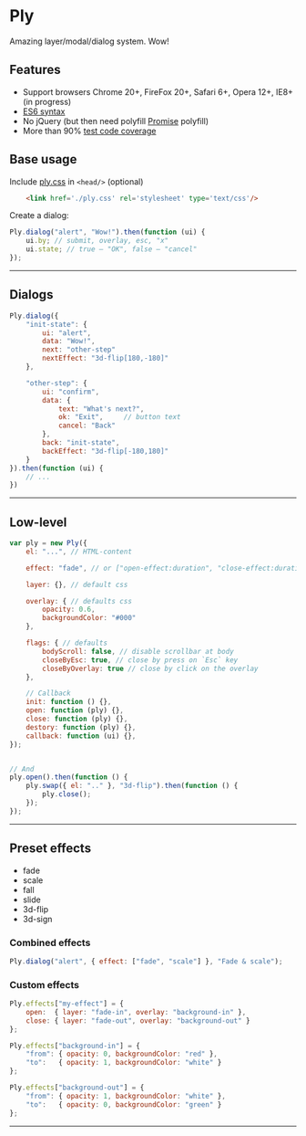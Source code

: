 # Ply
Amazing layer/modal/dialog system. Wow!



## Features
 * Support browsers Chrome 20+, FireFox 20+, Safari 6+, Opera 12+, IE8+ (in progress)
 * [ES6 syntax](https://github.com/termi/es6-transpiler)
 * No jQuery (but then need polyfill [Promise](https://gist.github.com/RubaXa/8501359) polyfill)
 * More than 90% [test code coverage](http://rubaxa.github.io/Ply/tests/)



## Base usage

Include [ply.css](ply.css) in `<head/>` (optional)
```html
	<link href='./ply.css' rel='stylesheet' type='text/css'/>
```

Create a dialog:
```js
Ply.dialog("alert", "Wow!").then(function (ui) {
	ui.by; // submit, overlay, esc, "x"
	ui.state; // true — "OK", false — "cancel"
});
```


---


## Dialogs

```js
Ply.dialog({
	"init-state": {
		ui: "alert",
		data: "Wow!",
		next: "other-step"
		nextEffect: "3d-flip[180,-180]"
	},

	"other-step": {
		ui: "confirm",
		data: {
			text: "What's next?",
			ok: "Exit",     // button text
			cancel: "Back"
		},
		back: "init-state",
		backEffect: "3d-flip[-180,180]"
	}
}).then(function (ui) {
	// ...
})
```



---


## Low-level

```js
var ply = new Ply({
	el: "...", // HTML-content

	effect: "fade", // or ["open-effect:duration", "close-effect:duration"]

	layer: {}, // default css

	overlay: { // defaults css
		opacity: 0.6,
		backgroundColor: "#000"
	},

	flags: { // defaults
		bodyScroll: false, // disable scrollbar at body
		closeByEsc: true, // close by press on `Esc` key
		closeByOverlay: true // close by click on the overlay
	},

	// Callback
	init: function () {},
	open: function (ply) {},
	close: function (ply) {},
	destory: function (ply) {},
	callback: function (ui) {},
});


// And
ply.open().then(function () {
	ply.swap({ el: ".." }, "3d-flip").then(function () {
		ply.close();
	});
});
```


---


## Preset effects
 - fade
 - scale
 - fall
 - slide
 - 3d-flip
 - 3d-sign



### Combined effects
```js
Ply.dialog("alert", { effect: ["fade", "scale"] }, "Fade & scale");
```


### Custom effects
```js
Ply.effects["my-effect"] = {
	open:  { layer: "fade-in", overlay: "background-in" },
	close: { layer: "fade-out", overlay: "background-out" }
};

Ply.effects["background-in"] = {
	"from": { opacity: 0, backgroundColor: "red" },
	"to":   { opacity: 1, backgroundColor: "white" }
};

Ply.effects["background-out"] = {
	"from": { opacity: 1, backgroundColor: "white" },
	"to":   { opacity: 0, backgroundColor: "green" }
};
```

---
